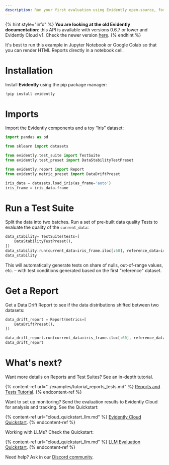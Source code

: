 ```yaml
---
description: Run your first evaluation using Evidently open-source, for tabular data.
---
```


{% hint style="info" %}
**You are looking at the old Evidently documentation**: this API is available with versions 0.6.7 or lower and Evidently Cloud v1. Check the newer version [here](https://docs.evidentlyai.com/introduction).
{% endhint %}

It's best to run this example in Jupyter Notebook or Google Colab so that you can render HTML Reports directly in a notebook cell.

# Installation 

Install **Evidently** using the pip package manager:

```python
!pip install evidently
``` 

# Imports 

Import the Evidently components and a toy “Iris” dataset:

```python
import pandas as pd

from sklearn import datasets

from evidently.test_suite import TestSuite
from evidently.test_preset import DataStabilityTestPreset

from evidently.report import Report
from evidently.metric_preset import DataDriftPreset

iris_data = datasets.load_iris(as_frame='auto')
iris_frame = iris_data.frame
``` 

# Run a Test Suite

Split the data into two batches. Run a set of pre-built data quality Tests to evaluate the quality of the `current_data`:

```python
data_stability= TestSuite(tests=[
    DataStabilityTestPreset(),
])
data_stability.run(current_data=iris_frame.iloc[:60], reference_data=iris_frame.iloc[60:], column_mapping=None)
data_stability 
```

This will automatically generate tests on share of nulls, out-of-range values, etc. – with test conditions generated based on the first "reference" dataset.

# Get a Report

Get a Data Drift Report to see if the data distributions shifted between two datasets:

```python
data_drift_report = Report(metrics=[
    DataDriftPreset(),
])

data_drift_report.run(current_data=iris_frame.iloc[:60], reference_data=iris_frame.iloc[60:], column_mapping=None)
data_drift_report
```

# What's next?

Want more details on Reports and Test Suites? See an in-depth tutorial.

{% content-ref url="../examples/tutorial_reports_tests.md" %}
[Reports and Tests Tutorial](../examples/tutorial_reports_tests.md). 
{% endcontent-ref %}

Want to set up monitoring? Send the evaluation results to Evidently Cloud for analysis and tracking. See the Quickstart:

{% content-ref url="cloud_quickstart_llm.md" %}
[Evidently Cloud Quickstart](cloud_quickstart_tabular.md). 
{% endcontent-ref %}

Working with LLMs? Check the Quickstart:

{% content-ref url="cloud_quickstart_llm.md" %}
[LLM Evaluation Quickstart](oss_quickstart_llm.md). 
{% endcontent-ref %}

Need help? Ask in our [Discord community](https://discord.com/invite/xZjKRaNp8b).
